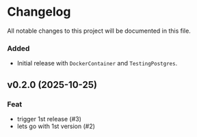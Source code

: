 # Changelog
All notable changes to this project will be documented in this file.

### Added
- Initial release with `DockerContainer` and `TestingPostgres`.

## v0.2.0 (2025-10-25)

### Feat

- trigger 1st release (#3)
- lets go with 1st version (#2)
